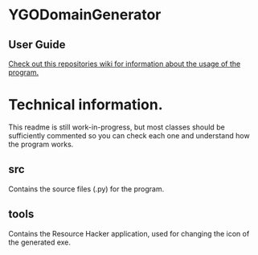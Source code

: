 # YGODomainGenerator
## User Guide
[Check out this repositories wiki for information about the usage of the program.](https://github.com/DarknessCatt/YGODomainGenerator/wiki)

# Technical information.
This readme is still work-in-progress, but most classes should be sufficiently commented so you can check each one and understand how the program works.

## src
Contains the source files (.py) for the program.

## tools
Contains the Resource Hacker application, used for changing the icon of the generated exe.
